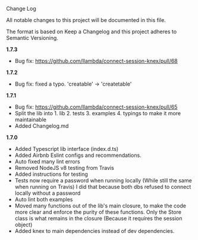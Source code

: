 Change Log

All notable changes to this project will be documented in this file.

The format is based on Keep a Changelog and this project adheres to Semantic Versioning.

**1.7.3**
- Bug fix: https://github.com/llambda/connect-session-knex/pull/68

**1.7.2**

- Bug fix: fixed a typo. 'creatable' -> 'createtable'

**1.7.1**

- Bug fix: https://github.com/llambda/connect-session-knex/pull/65
- Split the lib into 1. lib 2. tests 3. examples 4. typings to make it more maintainable
- Added Changelog.md

**1.7.0**

- Added Typescript lib interface (index.d.ts)
- Added Airbnb Eslint configs and recommendations.
- Auto fixed many lint errors
- Removed NodeJS v8 testing from Travis
- Added instructions for testing
- Tests now require a password when running locally (While still the same when running on Travis) I did that because both dbs refused to connect locally without a password
- Auto lint both examples
- Moved many functions out of the lib's main closure, to make the code more clear and enforce the purity of these functions. Only the Store class is what remains in the closure (Because it requires the session object)
- Added knex to main dependencies instead of dev dependencies.
